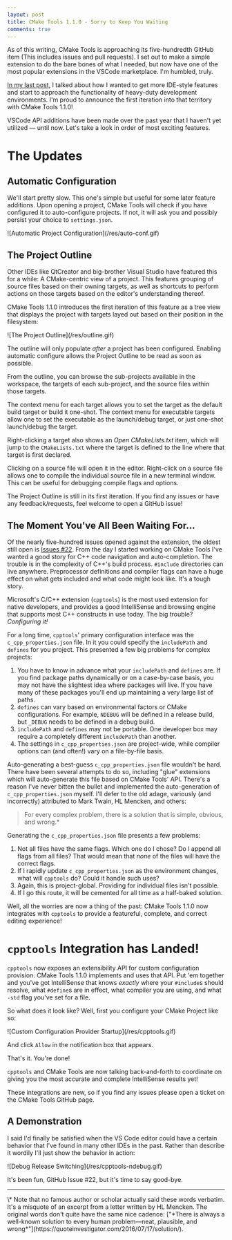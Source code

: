 ```yaml
---
layout: post
title: CMake Tools 1.1.0 - Sorry to Keep You Waiting
comments: true
---
```


As of this writing, CMake Tools is approaching its five-hundredth GitHub item
(This includes issues and pull requests). I set out to make a simple extension
to do the bare bones of what I needed, but now have one of the most popular
extensions in the VSCode marketplace. I'm humbled, truly.

[In my last post](2017/12/15/cmt-1.0-and-beta.html), I talked about how I wanted
to get more IDE-style features and start to approach the functionality of
heavy-duty development environments. I'm proud to announce the first iteration
into that territory with CMake Tools 1.1.0!

VSCode API additions have been made over the past year that I haven't yet
utilized — until now. Let's take a look in order of most exciting features.

# The Updates

## Automatic Configuration

We'll start pretty slow. This one's simple but useful for some later feature
additions. Upon opening a project, CMake Tools will check if you have configured
it to auto-configure projects. If not, it will ask you and possibly persist
your choice to `settings.json`.

<div class="image-frame" markdown="1">
![Automatic Project Configuration](/res/auto-conf.gif)
</div>

## The Project Outline

Other IDEs like QtCreator and big-brother Visual Studio have featured this for
a while: A CMake-centric view of a project. This features grouping of source
files based on their owning targets, as well as shortcuts to perform actions
on those targets based on the editor's understanding thereof.

CMake Tools 1.1.0 introduces the first iteration of this feature as a tree view
that displays the project with targets layed out based on their position in the
filesystem:

<div class="image-frame" markdown="1">
![The Project Outline](/res/outline.gif)
</div>

The outline will only populate *after* a project has been configured. Enabling
automatic configure allows the Project Outline to be read as soon as possible.

From the outline, you can browse the sub-projects available in the workspace,
the targets of each sub-project, and the source files within those targets.

The context menu for each target allows you to set the target as the default
build target or build it one-shot. The context menu for executable targets
allow one to set the executable as the launch/debug target, or just one-shot
launch/debug the target.

Right-clicking a target also shows an *Open CMakeLists.txt* item, which will
jump to the `CMakeLists.txt` where the target is defined to the line where that
target is first declared.

Clicking on a source file will open it in the editor. Right-click on a source
file allows one to compile the individual source file in a new terminal window.
This can be useful for debugging compile flags and options.

The Project Outline is still in its first iteration. If you find any issues or
have any feedback/requests, feel welcome to open a GitHub issue!

## The Moment You've All Been Waiting For...

Of the nearly five-hundred issues opened against the extension, the oldest
still open is [Issues #22](https://github.com/vector-of-bool/vscode-cmake-tools/issues/22). From the day
I started working on CMake Tools I've wanted a good story for C++ code navigation and auto-completion. The trouble is in the complexity of C++'s build
process. `#include` directories can live anywhere. Preprocessor definitions and
compiler flags can have a huge effect on what gets included and what code might look like. It's a tough story.

Microsoft's C/C++ extension (`cpptools`) is the most used extension for native
developers,  and provides a good IntelliSense and browsing engine that supports
most C++ constructs in use today. The big trouble? *Configuring it!*

For a long time, `cpptools`' primary configuration interface was the
`c_cpp_properties.json` file. In it you could specify the `includePath` and
`defines` for you project. This presented a few big problems for complex
projects:

1. You have to know in advance what your `includePath` and `defines` are. If
    you find package paths dynamically or on a case-by-case basis, you may not
    have the slightest idea where packages will live. If you have many of these
    packages you'll end up maintaining a very large list of paths.
2. `defines` can vary based on environmental factors or CMake configurations.
    For example, `NDEBUG` will be defined in a release build, but `_DEBUG`
    needs to be defined in a debug build.
3. `includePath` and `defines` may not be portable. One developer box may
    require a completely different `includePath` than another.
4. The settings in `c_cpp_properties.json` are project-wide, while compiler
    options can (and often!) vary on a file-by-file basis.

Auto-generating a best-guess `c_cpp_properties.json` file wouldn't be hard.
There have been several attempts to do so, including "glue" extensions which
will auto-generate this file based on CMake Tools' API. There's a reason I've
never bitten the bullet and implemented the auto-generation of
`c_cpp_properties.json` myself. I'll defer to the old adage, variously (and
incorrectly) attributed to Mark Twain, HL Mencken, and others:

> For every complex problem, there is a solution that is simple, obvious, and
> wrong.*

Generating the `c_cpp_properties.json` file presents a few problems:

1. Not all files have the same flags. Which one do I chose? Do I append all
    flags from all files? That would mean that _none_ of the files will have
    the correct flags.
2. If I rapidly update `c_cpp_properties.json` as the environment changes, what
    will `cpptools` do? Could it handle such uses?
3. Again, this is project-global. Providing for individual files isn't possible.
4. If I go this route, it will be cemented for all time as a half-baked
    solution.

Well, all the worries are now a thing of the past: CMake Tools 1.1.0 now
integrates with `cpptools` to provide a featureful, complete, and correct
editing experience!

# `cpptools` Integration has Landed!

`cpptools` now exposes an extensibility API for custom configuration provision.
CMake Tools 1.1.0 implements and uses that API. Put 'em together and you've got
IntelliSense that knows _exactly_ where your `#include`s should resolve,
what `#define`s are in effect, what compiler you are using, and what `-std`
flag you've set for a file.

So what does it look like? Well, first you configure your CMake Project like so:

<div class="image-frame" markdown="1">
![Custom Configuration Provider Startup](/res/cpptools.gif)
</div>

And click `Allow` in the notification box that appears.

That's it. You're done!

`cpptools` and CMake Tools are now talking back-and-forth to coordinate on
giving you the most accurate and complete IntelliSense results yet!

These integrations are new, so if you find any issues please open a ticket on
the CMake Tools GitHub page.

## A Demonstration

I said I'd finally be satisfied when the VS Code editor could have a certain
behavior that I've found in many other IDEs in the past. Rather than describe it
wordily I'll just show the behavior in action:

<div class="image-frame" markdown="1">
![Debug Release Switching](/res/cpptools-ndebug.gif)
</div>

It's been fun, GitHub Issue #22, but it's time to say good-bye.

---

<div class="footnotes" markdown="1">
\* Note that no famous author or scholar actually said these words verbatim.
It's a misquote of an excerpt from a letter written by HL Mencken. The original
words don't quite have the same nice cadence: ["*There is always a well-known
solution to every human problem—neat, plausible, and wrong*"](https://quoteinvestigator.com/2016/07/17/solution/).
</div>
